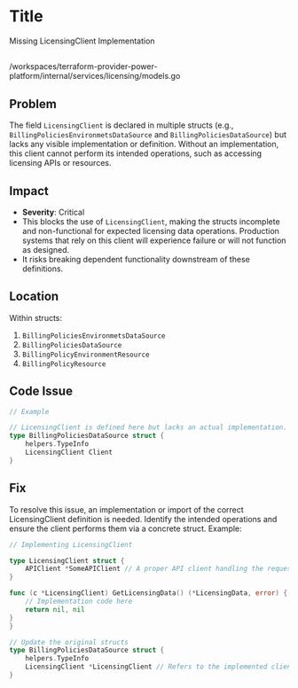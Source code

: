# Title

Missing LicensingClient Implementation

##

/workspaces/terraform-provider-power-platform/internal/services/licensing/models.go

## Problem

The field `LicensingClient` is declared in multiple structs (e.g., `BillingPoliciesEnvironmetsDataSource` and `BillingPoliciesDataSource`) but lacks any visible implementation or definition. Without an implementation, this client cannot perform its intended operations, such as accessing licensing APIs or resources.

## Impact

- **Severity**: Critical 
- This blocks the use of `LicensingClient`, making the structs incomplete and non-functional for expected licensing data operations. Production systems that rely on this client will experience failure or will not function as designed.
- It risks breaking dependent functionality downstream of these definitions.

## Location

Within structs:
1. `BillingPoliciesEnvironmetsDataSource`
2. `BillingPoliciesDataSource`
3. `BillingPolicyEnvironmentResource`
4. `BillingPolicyResource`

## Code Issue

```go
// Example

// LicensingClient is defined here but lacks an actual implementation.
type BillingPoliciesDataSource struct {
    helpers.TypeInfo
    LicensingClient Client
}
```

## Fix

To resolve this issue, an implementation or import of the correct LicensingClient definition is needed. Identify the intended operations and ensure the client performs them via a concrete struct. Example:

```go
// Implementing LicensingClient

type LicensingClient struct {
    APIClient *SomeAPIClient // A proper API client handling the requests.
}

func (c *LicensingClient) GetLicensingData() (*LicensingData, error) {
    // Implementation code here
    return nil, nil
}
}

// Update the original structs
type BillingPoliciesDataSource struct {
    helpers.TypeInfo
    LicensingClient *LicensingClient // Refers to the implemented client.
}
```
